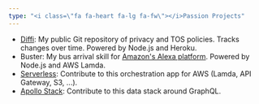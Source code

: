 ```yaml
---
type: "<i class=\"fa fa-heart fa-lg fa-fw\"></i>Passion Projects"
---
```


* [Diffi](https://github.com/weitzman/diffi): My public Git repository of privacy and TOS policies. Tracks changes over time. Powered by Node.js and Heroku.
* Buster: My bus arrival skill for [Amazon's Alexa platform](https://developer.amazon.com/public/solutions/alexa). Powered by Node.js and AWS Lamda.
* [Serverless](http://www.serverless.com): Contribute to this orchestration app for AWS (Lamda, API Gateway, S3, ...).
* [Apollo Stack](https://medium.com/apollo-stack): Contribute to this data stack around GraphQL.
